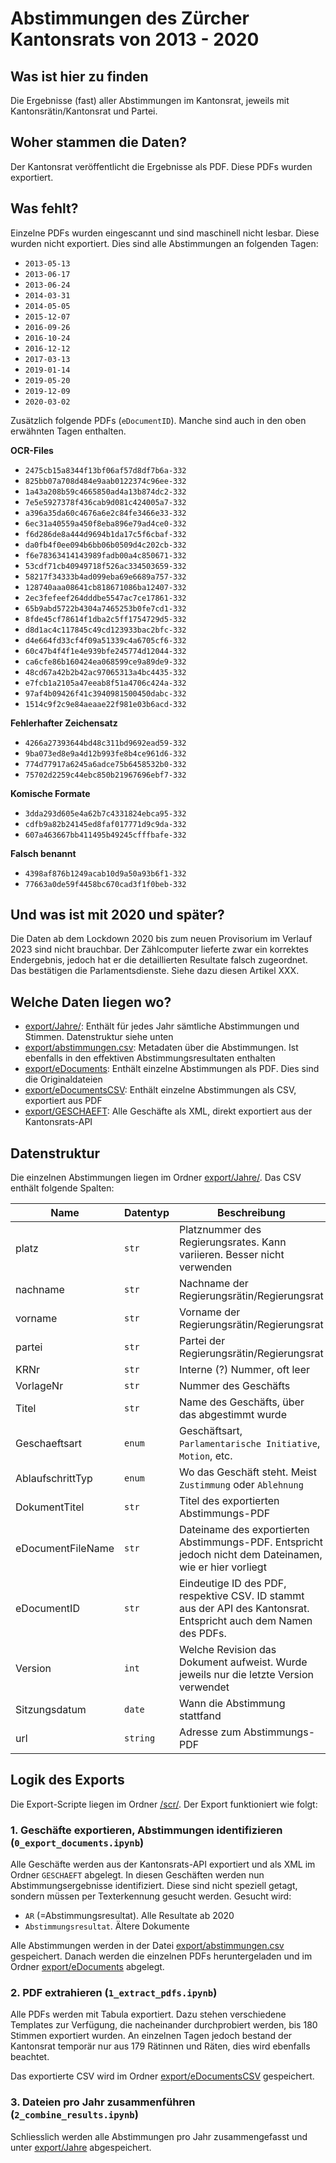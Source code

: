 # Abstimmungen des Zürcher Kantonsrats von 2013 - 2020

## Was ist hier zu finden
Die Ergebnisse (fast) aller Abstimmungen im Kantonsrat, jeweils mit Kantonsrätin/Kantonsrat und Partei.

## Woher stammen die Daten?
Der Kantonsrat veröffentlicht die Ergebnisse als PDF. Diese PDFs wurden exportiert.

## Was fehlt?
Einzelne PDFs wurden eingescannt und sind maschinell nicht lesbar. Diese wurden nicht exportiert. Dies sind alle Abstimmungen an folgenden Tagen:
* `2013-05-13`
* `2013-06-17`
* `2013-06-24`
* `2014-03-31`
* `2014-05-05`
* `2015-12-07`
* `2016-09-26`
* `2016-10-24`
* `2016-12-12`
* `2017-03-13`
* `2019-01-14`
* `2019-05-20`
* `2019-12-09`
* `2020-03-02`

Zusätzlich folgende PDFs (`eDocumentID`). Manche sind auch in den oben erwähnten Tagen enthalten.

**OCR-Files**
* `2475cb15a8344f13bf06af57d8df7b6a-332`
* `825bb07a708d484e9aab0122374c96ee-332`
* `1a43a208b59c4665850ad4a13b874dc2-332`
* `7e5e5927378f436cab9d081c424005a7-332`
* `a396a35da60c4676a6e2c84fe3466e33-332`
* `6ec31a40559a450f8eba896e79ad4ce0-332`
* `f6d286de8a444d9694b1da17c5f6cbaf-332`
* `da0fb4f0ee094b6bb06b0509d4c202cb-332`
* `f6e78363414143989fadb00a4c850671-332`
* `53cdf71cb40949718f526ac334503659-332`
* `58217f34333b4ad099eba69e6689a757-332`
* `128740aaa08641cb818671086ba12407-332`
* `2ec3fefeef264dddbe5547ac7ce17861-332`
* `65b9abd5722b4304a7465253b0fe7cd1-332`
* `8fde45cf78614f1dba2c5ff1754729d5-332`
* `d8d1ac4c117845c49cd123933bac2bfc-332`
* `d4e664fd33cf4f09a51339c4a6705cf6-332`
* `60c47b4f4f1e4e939bfe245774d12044-332`
* `ca6cfe86b160424ea068599ce9a89de9-332`
* `48cd67a42b2b42ac97065313a4bc4435-332`
* `e7fcb1a2105a47eeab8f51a4706c424a-332`
* `97af4b09426f41c3940981500450dabc-332`
* `1514c9f2c9e84aeaae22f981e03b6acd-332`



**Fehlerhafter Zeichensatz**
* `4266a27393644bd48c311bd9692ead59-332`
* `9ba073ed8e9a4d12b993fe8b4ce961d6-332`
* `774d77917a6245a6adce75b6458532b0-332`
* `75702d2259c44ebc850b21967696ebf7-332`

**Komische Formate**
* `3dda293d605e4a62b7c4331824ebca95-332`
* `cdfb9a82b24145ed8faf017771d9c9da-332`
* `607a463667bb411495b49245cfffbafe-332`

**Falsch benannt**
* `4398af876b1249acab10d9a50a93b6f1-332`
* `77663a0de59f4458bc670cad3f1f0beb-332`

## Und was ist mit 2020 und später?
Die Daten ab dem Lockdown 2020 bis zum neuen Provisorium im Verlauf 2023 sind nicht brauchbar. Der Zählcomputer lieferte zwar ein korrektes Endergebnis, jedoch hat er die detaillierten Resultate falsch zugeordnet. Das bestätigen die Parlamentsdienste. Siehe dazu diesen Artikel XXX.

## Welche Daten liegen wo?
* [export/Jahre/](export/Jahre/): Enthält für jedes Jahr sämtliche Abstimmungen und Stimmen. Datenstruktur siehe unten
* [export/abstimmungen.csv](export/abstimmungen.csv): Metadaten über die Abstimmungen. Ist ebenfalls in den effektiven Abstimmungsresultaten enthalten
* [export/eDocuments](export/eDocuments): Enthält einzelne Abstimmungen als PDF. Dies sind die Originaldateien
* [export/eDocumentsCSV](export/eDocumentsCSV): Enthält einzelne Abstimmungen als CSV, exportiert aus PDF
* [export/GESCHAEFT](export/GESCHAEFT): Alle Geschäfte als XML, direkt exportiert aus der Kantonsrats-API

## Datenstruktur
Die einzelnen Abstimmungen liegen im Ordner [export/Jahre/](export/Jahre/). Das CSV enthält folgende Spalten:

| Name | Datentyp | Beschreibung |
|------|----------|--------------|
|platz|`str`|Platznummer des Regierungsrates. Kann variieren. Besser nicht verwenden|
|nachname|`str`|Nachname der Regierungsrätin/Regierungsrat|
|vorname|`str`|Vorname der Regierungsrätin/Regierungsrat|
|partei|`str`|Partei der Regierungsrätin/Regierungsrat|
|KRNr|`str`|Interne (?) Nummer, oft leer|
|VorlageNr|`str`|Nummer des Geschäfts|
|Titel|`str`|Name des Geschäfts, über das abgestimmt wurde|
|Geschaeftsart|`enum`|Geschäftsart, `Parlamentarische Initiative`, `Motion`, etc.|
|AblaufschrittTyp|`enum`|Wo das Geschäft steht. Meist `Zustimmung` oder `Ablehnung`|
|DokumentTitel|`str`|Titel des exportierten Abstimmungs-PDF|
|eDocumentFileName|`str`|Dateiname des exportierten Abstimmungs-PDF. Entspricht jedoch nicht dem Dateinamen, wie er hier vorliegt|
|eDocumentID|`str`|Eindeutige ID des PDF, respektive CSV. ID stammt aus der API des Kantonsrat. Entspricht auch dem Namen des PDFs.|
|Version|`int`|Welche Revision das Dokument aufweist. Wurde jeweils nur die letzte Version verwendet|
|Sitzungsdatum|`date`|Wann die Abstimmung stattfand|
|url|`string`|Adresse zum Abstimmungs-PDF|


## Logik des Exports
Die Export-Scripte liegen im Ordner [/scr/](src/). Der Export funktioniert wie folgt:

### 1. Geschäfte exportieren, Abstimmungen identifizieren (`0_export_documents.ipynb`)
Alle Geschäfte werden aus der Kantonsrats-API exportiert und als XML im Ordner `GESCHAEFT` abgelegt. In diesen Geschäften werden nun Abstimmungsergebnisse identifiziert. Diese sind nicht speziell getagt, sondern müssen per Texterkennung gesucht werden. Gesucht wird:

* `AR` (=Abstimmungsresultat). Alle Resultate ab 2020
* `Abstimmungsresultat`. Ältere Dokumente

Alle Abstimmungen werden in der Datei [export/abstimmungen.csv](export/abstimmungen.csv) gespeichert. Danach werden die einzelnen PDFs heruntergeladen und im Ordner [export/eDocuments](export/eDocuments) abgelegt.

### 2. PDF extrahieren (`1_extract_pdfs.ipynb`)
Alle PDFs werden mit Tabula exportiert. Dazu stehen verschiedene Templates zur Verfügung, die nacheinander durchprobiert werden, bis 180 Stimmen exportiert wurden. An einzelnen Tagen jedoch bestand der Kantonsrat temporär nur aus 179 Rätinnen und Räten, dies wird ebenfalls beachtet.

Das exportierte CSV wird im Ordner [export/eDocumentsCSV](export/eDocumentsCSV) gespeichert.

### 3. Dateien pro Jahr zusammenführen (`2_combine_results.ipynb`)
Schliesslich werden alle Abstimmungen pro Jahr zusammengefasst und unter [export/Jahre](export/Jahre) abgespeichert.